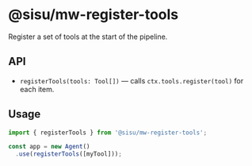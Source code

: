 # @sisu/mw-register-tools

Register a set of tools at the start of the pipeline.

## API
- `registerTools(tools: Tool[])` — calls `ctx.tools.register(tool)` for each item.

## Usage
```ts
import { registerTools } from '@sisu/mw-register-tools';

const app = new Agent()
  .use(registerTools([myTool]));
```
